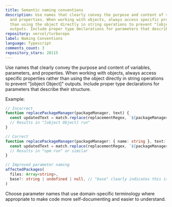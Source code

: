 ```yaml
---
title: Semantic naming conventions
description: Use names that clearly convey the purpose and content of variables, parameters,
  and properties. When working with objects, always access specific properties rather
  than using the object directly in string operations to prevent "[object Object]"
  outputs. Include proper type declarations for parameters that describe their structure.
repository: vercel/turborepo
label: Naming Conventions
language: Typescript
comments_count: 3
repository_stars: 28115
---
```


Use names that clearly convey the purpose and content of variables, parameters, and properties. When working with objects, always access specific properties rather than using the object directly in string operations to prevent "[object Object]" outputs. Include proper type declarations for parameters that describe their structure.

Example:
```typescript
// Incorrect
function replacePackageManager(packageManager, text) {
  const updatedText = match.replace(replacementRegex, `${packageManager} run`);
  // Results in "[object Object] run"
}

// Correct
function replacePackageManager(packageManager: { name: string }, text: string): string {
  const updatedText = match.replace(replacementRegex, `${packageManager.name} run`);
  // Results in "npm run" or similar
}

// Improved parameter naming
affectedPackages(
  files: Array<string>,
  base?: string | undefined | null, // "base" clearly indicates this is the base commit for comparison
)
```

Choose parameter names that use domain-specific terminology where appropriate to make code more self-documenting and easier to understand.